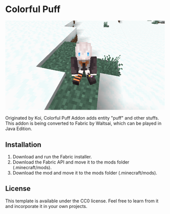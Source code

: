 # Colorful Puff

![image](https://github.com/waltsai/colorful_puff/blob/master/image.png)

Originated by Koi, Colorful Puff Addon adds entity "puff" and other stuffs.
This addon is being converted to Fabric by Waltsai, which can be played in Java Edition.

## Installation

1. Download and run the Fabric installer.
2. Download the Fabric API and move it to the mods folder (.minecraft/mods).
3. Download the mod and move it to the mods folder (.minecraft/mods).

## License

This template is available under the CC0 license. Feel free to learn from it and incorporate it in your own projects.
